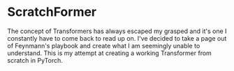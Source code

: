 # ScratchFormer
The concept of Transformers has always escaped my grasped and it's one I constantly have to come back to read up on. I've decided to take a page out of Feynmann's playbook and create what I am seemingly unable to understand. This is my attempt at creating a working Transformer from scratch in PyTorch.
